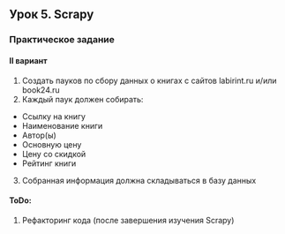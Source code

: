## Урок 5. Scrapy

### Практическое задание

#### II вариант

1. Создать пауков по сбору данных о книгах с сайтов labirint.ru и/или book24.ru
2. Каждый паук должен собирать:

- Ссылку на книгу
- Наименование книги
- Автор(ы)
- Основную цену
- Цену со скидкой
- Рейтинг книги

3. Собранная информация должна складываться в базу данных

#### ToDo:

1. Рефакторинг кода (после завершения изучения Scrapy)
